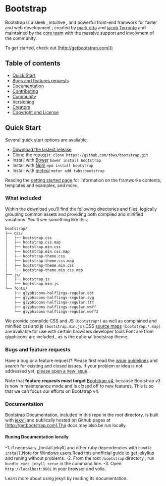 # Bootstrap
Bootstrap is a sleek , intuitive , and powerful front-end framwork for faster and web development , created by [mark otto]() and [jacob Torronto]() and maintained by the [core team]() with the massive support and involvment of the community.

To get started, check out [http://getbootstrap.com]()

## Table of contents
- [Quick Start]()
- [Bugs and features requests]()
- [Documentation]()
- [Contributing]()
- [Community]()
- [Versioning]()
- [Creators]()
- [Copyright and License]()

## Quick Start

Several quick start options are avaliable.

- [Download the lastest release]()
- Clone the repo:``git clone https://github.com/tbws/bootstrap.git``
- Install with [Bower]() ``bower install bootstrap``
- Install with [Npm]() ``npm install bootstrap``
- Install with [meteor]() ``metor add twbs:bootstrap``

Reading the [getting started page]() for information on the framworks contents, templates and examples, and more.

### What included

Within the download you'll find the following directories and files, logically grouping common assets and providing both compiled and minified variations. You'll see something like this:

```sh
bootstrap/
├── css/
│   ├── bootstrap.css
│   ├── bootstrap.css.map
│   ├── bootstrap.min.css
│   ├── bootstrap.min.css.map
│   ├── bootstrap-theme.css
│   ├── bootstrap-theme.css.map
│   ├── bootstrap-theme.min.css
│   └── bootstrap-theme.min.css.map
├── js/
│   ├── bootstrap.js
│   └── bootstrap.min.js
└── fonts/
    ├── glyphicons-halflings-regular.eot
    ├── glyphicons-halflings-regular.svg
    ├── glyphicons-halflings-regular.ttf
    ├── glyphicons-halflings-regular.woff
    └── glyphicons-halflings-regular.woff2
```
We provide compilde CSS and JS ``(bootstrap*)`` as well as complained and minified css and js ``(bootstrap.min.js)``.CSS [source maps]() ``(bootstrap.*.map)`` are avaliable for use with certain browsers developer tools.Font are from glyphicons are included , as is the optional bootstrap theme.

### Bugs and feature requests

Have a bug or a feature request? Please first read the [issue guidelines]() and search for existing and closed issues. If your problem or idea is not addressed yet, [please open a new issue]().

Note that **feature requests must target** [Bootstrap v4](), because Bootstrap v3 is now in maintenance mode and is closed off to new features. This is so that we can focus our efforts on Bootstrap v4.


### Documentation

Bootstrap Documentation, included in this repo in the root directory, is built with [jekyll]() and publically hosted on Github pages at [http://getbootstrap.com].The docs may also be run locally.

#### Runing Documentation locally
-1. if necessary ,[install jekyll] and other ruby dependencies with ``bundle install``.Note for Windows users.Read this [unofficial guide]() to get jekyllup and runing without problems.
-2. From the root ``/bootstrap`` directory , run ``bundle exec jekyll serve`` in the command line.
-3. Open ``http://localhost:9001`` in your browser and volia.

Learn more about using jekyll by reading its documentation.


